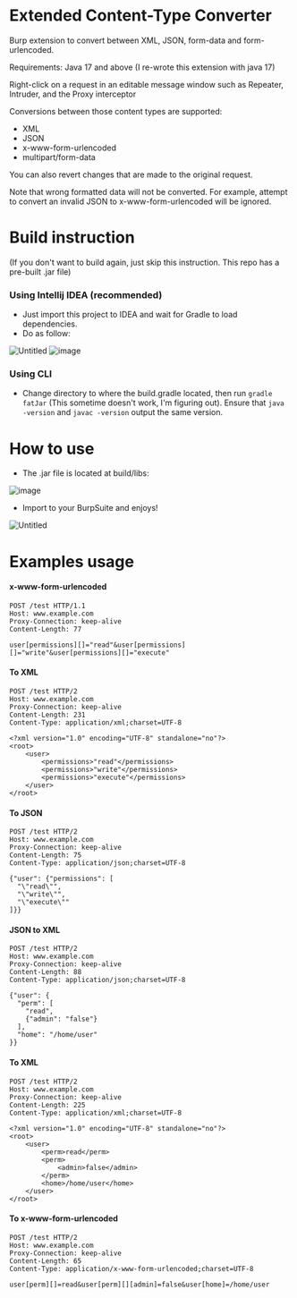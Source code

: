 Extended Content-Type Converter
=========

Burp extension to convert between XML, JSON, form-data and form-urlencoded.

Requirements: Java 17 and above (I re-wrote this extension with java 17)

Right-click on a request in an editable message window such as Repeater, Intruder, and the Proxy interceptor

Conversions between those content types are supported:

* XML
* JSON
* x-www-form-urlencoded
* multipart/form-data

You can also revert changes that are made to the original request.

Note that wrong formatted data will not be converted. For example, attempt to convert an invalid JSON to x-www-form-urlencoded will be ignored.

Build instruction
=========
(If you don't want to build again, just skip this instruction. This repo has a pre-built .jar file)

### Using Intellij IDEA (recommended) ###
- Just import this project to IDEA and wait for Gradle to load dependencies.
- Do as follow:

![Untitled](https://github.com/user-attachments/assets/578ba36d-9cc6-471a-892e-af6c758da845)
![image](https://github.com/user-attachments/assets/32e410d0-b587-4106-85fd-7954fd1a57f6)

### Using CLI ###
- Change directory to where the build.gradle located, then run `gradle fatJar`
(This sometime doesn't work, I'm figuring out). Ensure that `java -version` and `javac -version` output the same version.

How to use
=========
- The .jar file is located at build/libs:

![image](https://github.com/user-attachments/assets/0a030d0e-ab59-4add-a709-24ec2e23f43b)

- Import to your BurpSuite and enjoys!

![Untitled](https://github.com/user-attachments/assets/29b1ae18-1b1c-46e3-af75-e6257d59e81c)

Examples usage
=========

#### x-www-form-urlencoded ####

```
POST /test HTTP/1.1
Host: www.example.com
Proxy-Connection: keep-alive
Content-Length: 77

user[permissions][]="read"&user[permissions][]="write"&user[permissions][]="execute"

```

#### To XML ####
```
POST /test HTTP/2
Host: www.example.com
Proxy-Connection: keep-alive
Content-Length: 231
Content-Type: application/xml;charset=UTF-8

<?xml version="1.0" encoding="UTF-8" standalone="no"?>
<root>
    <user>
        <permissions>"read"</permissions>
        <permissions>"write"</permissions>
        <permissions>"execute"</permissions>
    </user>
</root>
```
#### To JSON ####
```
POST /test HTTP/2
Host: www.example.com
Proxy-Connection: keep-alive
Content-Length: 75
Content-Type: application/json;charset=UTF-8

{"user": {"permissions": [
  "\"read\"",
  "\"write\"",
  "\"execute\""
]}}
```

#### JSON to XML ####

```
POST /test HTTP/2
Host: www.example.com
Proxy-Connection: keep-alive
Content-Length: 88
Content-Type: application/json;charset=UTF-8

{"user": {
  "perm": [
    "read",
    {"admin": "false"}
  ],
  "home": "/home/user"
}}
```
#### To XML ####
```
POST /test HTTP/2
Host: www.example.com
Proxy-Connection: keep-alive
Content-Length: 225
Content-Type: application/xml;charset=UTF-8

<?xml version="1.0" encoding="UTF-8" standalone="no"?>
<root>
    <user>
        <perm>read</perm>
        <perm>
            <admin>false</admin>
        </perm>
        <home>/home/user</home>
    </user>
</root>
```

#### To x-www-form-urlencoded ####
```
POST /test HTTP/2
Host: www.example.com
Proxy-Connection: keep-alive
Content-Length: 65
Content-Type: application/x-www-form-urlencoded;charset=UTF-8

user[perm][]=read&user[perm][][admin]=false&user[home]=/home/user
```
